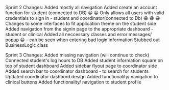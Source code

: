 ﻿Sprint 2 Changes: 
Added mostly all navigation
Added create an account function for student (connected to DB) 😀 😀 
Only allows all users with valid credentials to sign in - student and coordinator(connected to Db) 😀 😀 😀 
Changes to some interfaces to fit application theme on the student side
Added navigation from the signin page to the appropriate dashboard - student or clinical
Added all neccessary classes and error messages/ popup 😀
	- can be seen when entering bad login information
Stubbed out BusinessLogic class

Sprint 3 Changes: 
Added missing navigation (will continue to check)
Connected student's log hours to DB
Added student information square on top of student dashboard
Added sidebar flyout page to coordinator side
Added search bar to coordinator dashboard - to search for students
Updated coordinator dashbord design
Added functionality/ navigation to clinical buttons
Added functionality/ navigation to student profile

